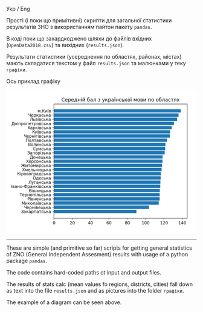 Укр / Eng

Прості (і поки що примітивні) скрипти для загальної статистики результатів ЗНО з використанням пайтон пакету `pandas`.

В коді поки що захардкоджено шляхи до файлів вхідних (`OpenData2018.csv`) та вихідних (`results.json`).

Результати статистики (усереднення по областях, районах, містах) мають складатися текстом у файл `results.json` та малюнками у теку `графіки`.

Ось приклад графіку

![Середні значення ЗНО з українськох мови по областях](1.png?raw=true "Середні значення ЗНО з українськох мови по областях")

***

These are simple (and primitive so far) scripts for getting general statistics of ZNO (General Independent Assesment) results with usage of a python package `pandas`.

The code contains hard-coded paths ot input and output files.

The results of stats calc (mean values fo regions, districts, cities) fall down as text into the file `results.json` and as pictures into the folder `графіки`.

The example of a diagram can be seen above.